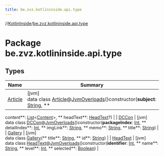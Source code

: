 ```yaml
---
title: be.zvz.kotlininside.api.type
---
```

//[KotlinInside](../../index.html)/[be.zvz.kotlininside.api.type](index.html)

# Package be.zvz.kotlininside.api.type

## Types

| Name | Summary |
|---|---|
| [Article](-article/index.html) | [jvm]<br>data class [Article](-article/index.html)@[JvmOverloads](https://kotlinlang.org/api/latest/jvm/stdlib/kotlin.jvm/-jvm-overloads/index.html)()constructor(**subject**: [String](https://kotlinlang.org/api/latest/jvm/stdlib/kotlin/-string/index.html), **
content**: [List](https://kotlinlang.org/api/latest/jvm/stdlib/kotlin.collections/-list/index.html)<[Content](../be.zvz.kotlininside.api.type.content/-content/index.html)>, **
headText**: [HeadText](-head-text/index.html)?) |
| [DCCon](-d-c-con/index.html) | [jvm]<br>data class [DCCon](-d-c-con/index.html)@[JvmOverloads](https://kotlinlang.org/api/latest/jvm/stdlib/kotlin.jvm/-jvm-overloads/index.html)()constructor(**packageIndex**: [Int](https://kotlinlang.org/api/latest/jvm/stdlib/kotlin/-int/index.html), **
detailIndex**: [Int](https://kotlinlang.org/api/latest/jvm/stdlib/kotlin/-int/index.html), **
imgLink**: [String](https://kotlinlang.org/api/latest/jvm/stdlib/kotlin/-string/index.html), **
memo**: [String](https://kotlinlang.org/api/latest/jvm/stdlib/kotlin/-string/index.html), **
title**: [String](https://kotlinlang.org/api/latest/jvm/stdlib/kotlin/-string/index.html)) |
| [Gallery](-gallery/index.html) | [jvm]<br>data class [Gallery](-gallery/index.html)(**
title**: [String](https://kotlinlang.org/api/latest/jvm/stdlib/kotlin/-string/index.html), **
id**: [String](https://kotlinlang.org/api/latest/jvm/stdlib/kotlin/-string/index.html)) |
| [HeadText](-head-text/index.html) | [jvm]<br>data class [HeadText](-head-text/index.html)@[JvmOverloads](https://kotlinlang.org/api/latest/jvm/stdlib/kotlin.jvm/-jvm-overloads/index.html)()constructor(**identifier**: [Int](https://kotlinlang.org/api/latest/jvm/stdlib/kotlin/-int/index.html), **
name**: [String](https://kotlinlang.org/api/latest/jvm/stdlib/kotlin/-string/index.html), **
level**: [Int](https://kotlinlang.org/api/latest/jvm/stdlib/kotlin/-int/index.html), **
selected**: [Boolean](https://kotlinlang.org/api/latest/jvm/stdlib/kotlin/-boolean/index.html)) |

